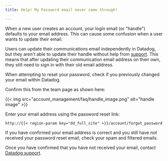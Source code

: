 ```yaml
---
title: Help! My Password email never came through!

---
```


When a new user creates an account, your login email (or "handle") defaults to your email address. This can cause some confusion when a user wants to update their email.

Users can update their communications email independently in Datadog, but they aren't able to update their handle without help from [support][1]. This means that after updating their communication email address on their own, they still need to sign in with their old email address.

When attempting to reset your password, check if you previously changed your email within Datadog.

Confirm this from the team page as shown here:

{{< img src="account_management/faq/handle_image.png" alt="handle image" >}}

Enter your email address using the password reset link:

`http://{{< region-param key="dd_full_site" >}}/account/forgot_password`

If you have confirmed your email address is correct and you still have not received your password reset email, check your spam and filtered emails.

Once you have confirmed that you have not received your email, contact [Datadog support][1].

[1]: /help/
